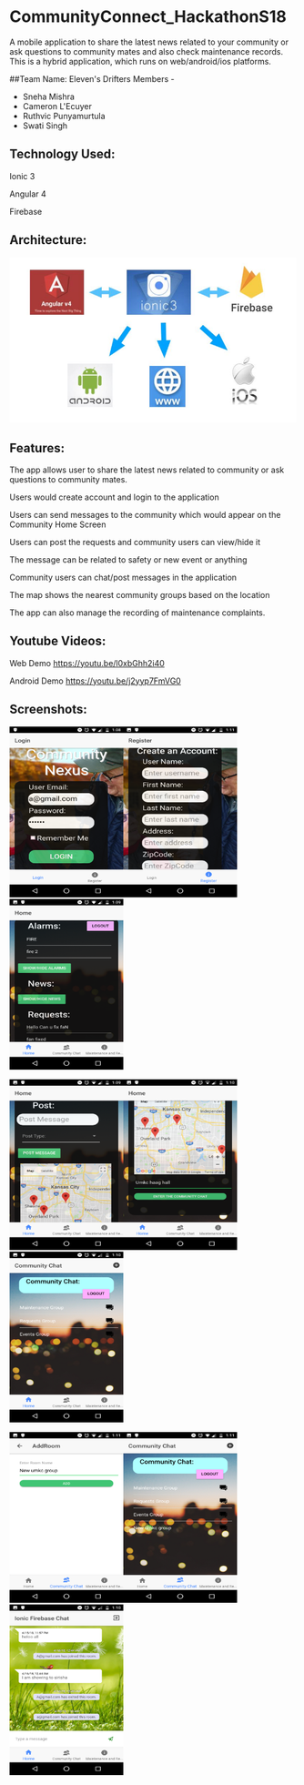 
# CommunityConnect_HackathonS18
A mobile application to share the latest news related to your community or ask questions to  community mates and also check maintenance records. This is a hybrid application, which runs on web/android/ios platforms.

##Team Name: Eleven's Drifters 
Members - 
* Sneha Mishra     
* Cameron L'Ecuyer
* Ruthvic Punyamurtula
* Swati Singh

## Technology Used:
Ionic 3

Angular 4

Firebase

## Architecture:

![alt txt](https://github.com/Ruthvicp/CommunityConnect_HackathonS18/blob/master/Documentation/architecture.JPG)

## Features:
The app allows user to share the latest news related to community or ask questions to community mates.

Users would create account and login to the application

Users can send messages to the community which would appear on the Community Home Screen

Users can post the requests and community users can view/hide it

The message can be related to safety or new event or anything

Community users can chat/post messages in the application

The map shows the nearest community groups based on the location

The app can also manage the recording of maintenance complaints.

## Youtube Videos:

Web Demo
https://youtu.be/l0xbGhh2i40

Android Demo
https://youtu.be/j2yyp7FmVG0

## Screenshots:

<img align="left" width="200" height="300" 
src="https://github.com/Ruthvicp/CommunityConnect_HackathonS18/blob/master/Documentation/login_a.png"> <img width="200" height="300" src="https://github.com/Ruthvicp/CommunityConnect_HackathonS18/blob/master/Documentation/reg_a.png">  <img width="200" height="300" src="https://github.com/Ruthvicp/CommunityConnect_HackathonS18/blob/master/Documentation/home1.png">


<img align="left" width="200" height="300" 
src="https://github.com/Ruthvicp/CommunityConnect_HackathonS18/blob/master/Documentation/home2.png"> <img width="200" height="300" 
src="https://github.com/Ruthvicp/CommunityConnect_HackathonS18/blob/master/Documentation/home3.png">  <img width="200" height="300" src="https://github.com/Ruthvicp/CommunityConnect_HackathonS18/blob/master/Documentation/comm_groups.png">

<img align="left" width="200" height="300" 
src="https://github.com/Ruthvicp/CommunityConnect_HackathonS18/blob/master/Documentation/addgroup.png"> <img width="200" height="300" 
src="https://github.com/Ruthvicp/CommunityConnect_HackathonS18/blob/master/Documentation/created.png"> <img width="200" height="300" 
src="https://github.com/Ruthvicp/CommunityConnect_HackathonS18/blob/master/Documentation/messages.png">


